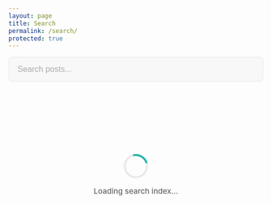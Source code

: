 ```yaml
---
layout: page
title: Search
permalink: /search/
protected: true
---
```


<div id="search-container">
  <input type="text" id="search-input" placeholder="Search posts..." class="search-input" disabled>
  <div id="initial-loading" class="initial-loading">
    <div class="loading-spinner">
      <div class="spinner"></div>
      <span>Loading search index...</span>
    </div>
  </div>
  <div id="search-results-info" class="search-results-info"></div>
  <div id="results-container" class="post-grid"></div>
  <div id="loading-indicator" class="load-more-container" style="display: none;">
    <div class="load-more-spinner">
      <div class="spinner"></div>
      <span id="loading-text">Searching...</span>
    </div>
  </div>
</div>

<style>
.search-input {
  width: 100%;
  padding: 14px 16px;
  font-size: 16px;
  border: 2px solid #e8e8e8;
  border-radius: 8px;
  margin-bottom: 24px;
  box-sizing: border-box;
  transition: border-color 0.3s;
}

.search-input:disabled {
  background-color: #f5f5f5;
  cursor: not-allowed;
  opacity: 0.6;
}

.search-input:focus {
  outline: none;
  border-color: #2a7ae2;
}

.search-results-info {
  color: #666;
  font-size: 14px;
  margin-bottom: 24px;
  font-weight: 500;
}

/* Initial loading indicator */
.initial-loading {
  display: flex;
  justify-content: center;
  align-items: center;
  padding: 60px 20px;
  min-height: 200px;
}

.loading-spinner {
  display: flex;
  flex-direction: column;
  align-items: center;
  gap: 16px;
}

.loading-spinner .spinner {
  width: 40px;
  height: 40px;
  border: 4px solid #e8e8e8;
  border-top-color: #20b2aa;
  border-radius: 50%;
  animation: spin 0.8s linear infinite;
}

.loading-spinner span {
  color: #666;
  font-size: 15px;
  font-weight: 500;
}

@keyframes spin {
  to { transform: rotate(360deg); }
}

/* Ensure search cards match standard card styling */
#results-container .post-card-title {
  font-size: clamp(18px, 2vw, 22px);
  font-weight: 600;
  line-height: 1.3;
  letter-spacing: -0.02em;
}
</style>

<script src="https://unpkg.com/lunr/lunr.js"></script>
<script>
  window.addEventListener('DOMContentLoaded', (event) => {
    const searchInput = document.getElementById('search-input');
    const resultsContainer = document.getElementById('results-container');
    const resultsInfo = document.getElementById('search-results-info');
    const loadingIndicator = document.getElementById('loading-indicator');
    const loadingText = document.getElementById('loading-text');
    const initialLoading = document.getElementById('initial-loading');

    let searchData = [];
    let idx;
    let currentResults = [];
    let displayedCount = 0;
    const resultsPerLoad = 12; // Show 12 cards initially
    const loadMoreCount = 6;   // Load 6 more on scroll
    let isLoading = false;

    // Load search data
    fetch('{{ site.baseurl }}/search.json')
      .then(response => response.json())
      .then(data => {
        searchData = data;

        // Build Lunr index
        idx = lunr(function () {
          this.ref('url');
          this.field('title', { boost: 10 });
          this.field('category', { boost: 5 });
          this.field('content');

          searchData.forEach(function (doc) {
            this.add(doc);
          }, this);
        });

        // Hide loading indicator and enable search input
        initialLoading.style.display = 'none';
        searchInput.disabled = false;
        searchInput.focus();

        // Get search query from URL if present
        const urlParams = new URLSearchParams(window.location.search);
        const query = urlParams.get('q');
        if (query) {
          searchInput.value = query;
          performSearch(query);
        }
      });

    // Search on input (debounced)
    let searchTimeout;
    searchInput.addEventListener('input', function() {
      clearTimeout(searchTimeout);
      const query = this.value;

      searchTimeout = setTimeout(() => {
        if (query.length > 2) {
          performSearch(query);
        } else {
          resultsContainer.innerHTML = '';
          resultsInfo.innerHTML = '';
        }
      }, 300); // Debounce 300ms
    });

    // Scroll listener for infinite scroll
    window.addEventListener('scroll', function() {
      if (isLoading || displayedCount >= currentResults.length) return;

      const scrollPosition = window.innerHeight + window.scrollY;
      const documentHeight = document.documentElement.offsetHeight;

      if (scrollPosition >= documentHeight - 300) {
        loadMoreResults();
      }
    });

    function performSearch(query) {
      // Show loading indicator
      resultsContainer.innerHTML = '';
      resultsInfo.innerHTML = '';
      loadingText.textContent = 'Searching...';
      loadingIndicator.style.display = 'flex';

      // Use setTimeout to allow loading indicator to render
      setTimeout(() => {
        try {
          const results = idx.search(query);
          currentResults = results;
          displayedCount = 0;

          if (results.length > 0) {
            resultsInfo.innerHTML = `Found ${results.length} result${results.length !== 1 ? 's' : ''} for "${query}"`;
            displayResults(resultsPerLoad);
          } else {
            resultsInfo.innerHTML = `No results found for "${query}"`;
          }
        } catch (e) {
          resultsInfo.innerHTML = 'Please enter a valid search term.';
        }

        // Hide loading indicator
        loadingIndicator.style.display = 'none';
      }, 100);
    }

    function displayResults(count) {
      const endIndex = Math.min(displayedCount + count, currentResults.length);
      const resultsToShow = currentResults.slice(displayedCount, endIndex);

      resultsToShow.forEach((result, index) => {
        const item = searchData.find(post => post.url === result.ref);
        if (item) {
          const card = createPostCard(item);
          card.style.opacity = '0';
          card.style.transform = 'translateY(20px)';
          resultsContainer.appendChild(card);

          // Animate in
          setTimeout(() => {
            card.style.transition = 'all 0.4s ease';
            card.style.opacity = '1';
            card.style.transform = 'translateY(0)';
          }, index * 50);
        }
      });

      displayedCount = endIndex;
    }

    function loadMoreResults() {
      if (isLoading || displayedCount >= currentResults.length) return;

      isLoading = true;
      loadingText.textContent = 'Loading more results...';
      loadingIndicator.style.display = 'flex';

      setTimeout(() => {
        displayResults(loadMoreCount);
        loadingIndicator.style.display = 'none';
        isLoading = false;
      }, 500);
    }

    function createPostCard(item) {
      const article = document.createElement('article');
      article.className = 'post-card';

      // Slugify category for badge class (match Jekyll's slugify filter)
      const categorySlug = item.category ?
        item.category
          .toLowerCase()
          .replace(/[^a-z0-9]+/g, '-')  // Replace non-alphanumeric with dashes
          .replace(/^-+|-+$/g, '')      // Remove leading/trailing dashes
        : '';
      const categoryBadge = item.category ?
        `<a href="{{ site.baseurl }}/category/${categorySlug}/" class="category-badge badge-${categorySlug}">${item.category}</a>` : '';

      // Generate featured image URL
      let imageHtml = '';
      if (item.featured_image && item.featured_image.trim() !== '') {
        // Check if it's already a full URL
        if (item.featured_image.startsWith('http://') || item.featured_image.startsWith('https://')) {
          imageHtml = `<img src="${item.featured_image}" alt="${item.title}" loading="lazy"
                            onerror="this.src='{{ '/assets/images/default-post.svg' | relative_url }}'">`;
        } else {
          // It's a filename/public_id, construct Cloudinary URL
          const imgId = item.featured_image.replace(/\.(jpg|png|gif|webp|jpeg)$/i, '');
          imageHtml = `<img src="{{ site.cloudinary_base_url }}/c_fill,g_auto,w_320,h_213,q_auto,f_auto,dpr_auto/${imgId}"
                            srcset="{{ site.cloudinary_base_url }}/c_fill,g_auto,w_320,h_213,q_auto,f_auto/${imgId} 320w,
                                    {{ site.cloudinary_base_url }}/c_fill,g_auto,w_640,h_427,q_auto,f_auto/${imgId} 640w,
                                    {{ site.cloudinary_base_url }}/c_fill,g_auto,w_960,h_640,q_auto,f_auto/${imgId} 960w"
                            sizes="(max-width: 600px) 100vw, (max-width: 900px) 50vw, 320px"
                            alt="${item.title}"
                            loading="lazy"
                            onerror="this.src='{{ '/assets/images/default-post.svg' | relative_url }}'">`;
        }
      } else {
        imageHtml = `<img src="{{ '/assets/images/default-post.svg' | relative_url }}" alt="${item.title}" loading="lazy">`;
      }

      // Generate reading time display
      const readingTime = item.reading_time ? `· <i class="far fa-clock reading-time-icon" aria-hidden="true" title="${item.reading_time * 200} words"></i> ${item.reading_time} min read` : '';

      article.innerHTML = `
        <div class="post-card-image">
          <a href="${item.url}">
            ${imageHtml}
          </a>
        </div>
        <div class="post-card-content">
          ${categoryBadge}
          <h2 class="post-card-title">
            <a href="${item.url}">${item.title}</a>
          </h2>
          <p class="post-card-excerpt">${item.content.substring(0, 150)}...</p>
          <div class="post-card-meta">
            <img src="https://www.gravatar.com/avatar/{{ site.gravatar_hash }}?s=64&d=mp"
                 alt="{{ site.author | escape }}"
                 class="post-author-avatar"
                 loading="lazy"
                 onerror="this.src='{{ '/assets/images/default-avatar.svg' | relative_url }}'">
            <div class="post-meta-info">
              <span class="post-author-name">{{ site.author | escape }}</span>
              <span class="post-date-reading">
                <i class="far fa-calendar calendar-icon" aria-hidden="true"></i>
                ${item.date}
                ${readingTime}
              </span>
            </div>
          </div>
        </div>
      `;

      return article;
    }
  });
</script>